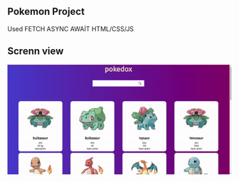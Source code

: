  <h2>Pokemon Project</h2>
 Used FETCH  ASYNC AWAİT  HTML/CSS/JS


 <h2>Screnn view</h2>
 
 ![](screen.gif)
